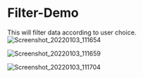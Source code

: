 # Filter-Demo
This will filter data according to user choice.
![Screenshot_20220103_111654](https://user-images.githubusercontent.com/62168123/147904088-ae7ecb67-04e6-4eac-b62b-caefa2793a78.jpg)

![Screenshot_20220103_111659](https://user-images.githubusercontent.com/62168123/147904090-f0c4e941-cbb4-4914-9701-49eaae2cad89.jpg)

![Screenshot_20220103_111704](https://user-images.githubusercontent.com/62168123/147904093-0fedf9a3-5ffc-4ffd-8cf8-3b9c51e37c87.jpg)
